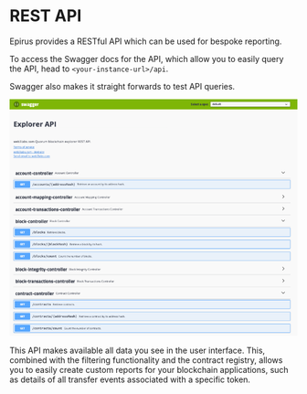 # REST API

Epirus provides a RESTful API which can be used for bespoke reporting. 

To access the Swagger docs for the API, which allow you to easily query the API, head to 
`<your-instance-url>/api`. 

Swagger also makes it straight forwards to test API queries.

![Swagger REST API](./img/swagger.png)

This API makes available all data you see in the user interface. This, combined with the 
filtering functionality and the contract registry, allows you to easily create custom reports 
for your blockchain applications, such as details of all transfer events associated with a specific token.

